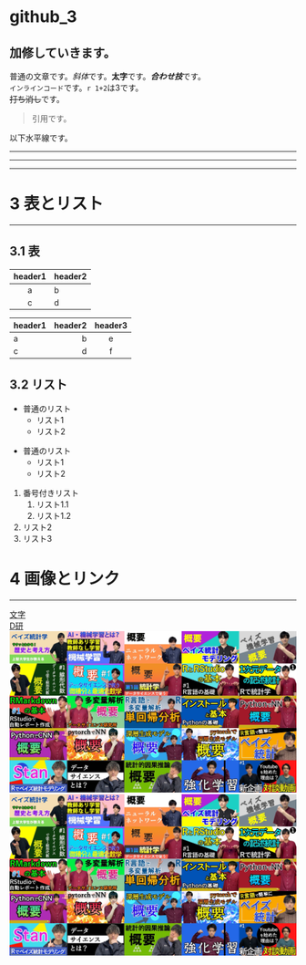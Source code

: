 # github_3

## 加修していきます。

普通の文章です。*斜体*です。**太字**です。***合わせ技***です。  
`インラインコード`です。`r 1+2`は3です。  
~~打ち消し~~です。  

> 引用です。


以下水平線です。

---

***

___

  
  
# 3 表とリスト
***

## 3.1 表
|header1|header2|
|:-:|-|
|a|b|
|c|d|

|header1|header2|header3|
|:-|-:|:-:|
|a|b|e|
|c|d|f|

## 3.2 リスト  
  
* 普通のリスト
  * リスト1
  * リスト2
  
- 普通のリスト
  - リスト1
  - リスト2
  
1. 番号付きリスト
    1. リスト1.1
    1. リスト1.2
1. リスト2
1. リスト3


# 4 画像とリンク
***
[文字](urlや画像)  
[D研](https://tatsukioike.com/)  
![image](image/sample.jpg)  
[![image](image/sample.jpg)](https://www.youtube.com/channel/UCFDyXEywtNhdtwqC3GAkYuA)